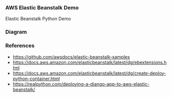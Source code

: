 ### AWS Elastic Beanstalk Demo
Elastic Beanstalk Python Demo

### Diagram



### References
* https://github.com/awsdocs/elastic-beanstalk-samples
* https://docs.aws.amazon.com/elasticbeanstalk/latest/dg/ebextensions.html
* https://docs.aws.amazon.com/elasticbeanstalk/latest/dg/create-deploy-python-container.html
* https://realpython.com/deploying-a-django-app-to-aws-elastic-beanstalk/

